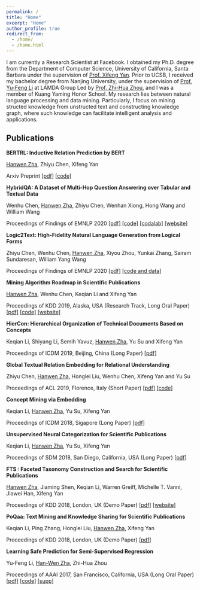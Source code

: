 ```yaml
---
permalink: /
title: "Home"
excerpt: "Home"
author_profile: true
redirect_from: 
  - /home/
  - /home.html
---
```


I am currently a Research Scientist at Facebook. I obtained my Ph.D. degree from the Department of Computer Science, University of California, Santa Barbara under the supervision of [Prof. Xifeng Yan](https://sites.cs.ucsb.edu/~xyan/). Prior to UCSB, I received my bachelor degree from Nanjing University, under the supervision of [Prof. Yu-Feng Li](http://lamda.nju.edu.cn/liyf/) at LAMDA Group Led by [Prof. Zhi-Hua Zhou](https://cs.nju.edu.cn/zhouzh/), and I was a member of Kuang Yaming Honor School. My research lies between natural language processing and data mining. Particularly, I focus on mining structed knowledge from unstructed text and constructing knowledge graph, where such knowledge can facilitate intelligent analysis and applications.

## Publications

**BERTRL: Inductive Relation Prediction by BERT**

<u>Hanwen Zha</u>, Zhiyu Chen, Xifeng Yan

Arxiv Preprint [[pdf]](https://arxiv.org/abs/2103.07102) [[code]](https://github.com/zhw12/BERTRL)

**HybridQA: A Dataset of Multi-Hop Question Answering over Tabular and Textual Data**

Wenhu Chen, <u>Hanwen Zha</u>, Zhiyu Chen, Wenhan Xiong, Hong Wang and William Wang

Proceedings of Findings of EMNLP 2020 [[pdf]](https://arxiv.org/abs/2004.07347) [[code]](https://github.com/wenhuchen/HybridQA) [[codalab]](https://competitions.codalab.org/competitions/24420) [[website]](https://hybridqa.github.io/)

**Logic2Text: High-Fidelity Natural Language Generation from Logical Forms**

Zhiyu Chen, Wenhu Chen, <u>Hanwen Zha</u>, Xiyou Zhou, Yunkai Zhang, Sairam Sundaresan, William Yang Wang

Proceedings of Findings of EMNLP 2020 [[pdf]](https://arxiv.org/abs/2004.14579) [[code and data]](https://github.com/czyssrs/Logic2Text)

**Mining Algorithm Roadmap in Scientific Publications**

<u>Hanwen Zha</u>, Wenhu Chen, Keqian Li and Xifeng Yan

Proceedings of KDD 2019, Alaska, USA (Research Track, Long Oral Paper) [[pdf]](https://www.kdd.org/kdd2019/accepted-papers/view/mining-algorithm-roadmap-in-scientific-publications) [[code]](https://github.com/zhw12/AlgMap) [[website]](http://fts.cs.ucsb.edu/roadmap)


**HierCon: Hierarchical Organization of Technical Documents Based on Concepts**

Keqian Li, Shiyang Li, Semih Yavuz, <u>Hanwen Zha</u>, Yu Su and Xifeng Yan

Proceedings of ICDM 2019, Beijing, China (Long Paper) [[pdf]](https://sites.cs.ucsb.edu/~klee/papers/ICDM19_HierCon.pdf)


**Global Textual Relation Embedding for Relational Understanding**

Zhiyu Chen, <u>Hanwen Zha</u>, Honglei Liu, Wenhu Chen, Xifeng Yan and Yu Su

Proceedings of ACL 2019, Florence, Italy (Short Paper) [[pdf]](https://arxiv.org/pdf/1906.00550.pdf) [[code]](https://github.com/czyssrs/GloREPlus)

 
**Concept Mining via Embedding**

Keqian Li, <u>Hanwen Zha</u>, Yu Su, Xifeng Yan

Proceedings of ICDM 2018, Sigapore (Long Paper) [[pdf]](https://sites.cs.ucsb.edu/~klee/papers/ECON.pdf)


**Unsupervised Neural Categorization for Scientific Publications**

Keqian Li, <u>Hanwen Zha</u>, Yu Su, Xifeng Yan

Proceedings of SDM 2018, San Diego, California, USA (Long Paper) [[pdf]](https://sites.cs.ucsb.edu/~klee/papers/UNEC.pdf)

**FTS : Faceted Taxonomy Construction and Search for Scientific Publications**

<u>Hanwen Zha</u>, Jiaming Shen, Keqian Li, Warren Greiff, Michelle T. Vanni, Jiawei Han, Xifeng Yan

Proceedings of KDD 2018, London, UK (Demo Paper) [[pdf]](https://www.kdd.org/kdd2018/files/project-showcase/KDD18_paper_1813.pdf) [[website]](http://fts.cs.ucsb.edu)

**PoQaa: Text Mining and Knowledge Sharing for Scientific Publications**

Keqian Li, Ping Zhang, Honglei Liu, <u>Hanwen Zha</u>, Xifeng Yan

Proceedings of KDD 2018, London, UK (Demo Paper) [[pdf]](https://sites.cs.ucsb.edu/~klee/papers/poqaa.pdf)


**Learning Safe Prediction for Semi-Supervised Regression**

Yu-Feng Li, <u>Han-Wen Zha</u>, Zhi-Hua Zhou

Proceedings of AAAI 2017, San Francisco, California, USA (Long Oral Paper) [[pdf]](http://202.119.32.195/cache/10/03/lamda.nju.edu.cn/cd73868576aa7ca4d08cabc8feb68186/aaai17-safer.pdf) [[code]](http://lamda.nju.edu.cn/code_SAFER.ashx) [[supp]](http://202.119.32.195/cache/11/03/lamda.nju.edu.cn/8d18d6a8168ceb413b9b6acd3fcbb8ad/aaai17-safer-supplemental-materials.pdf)